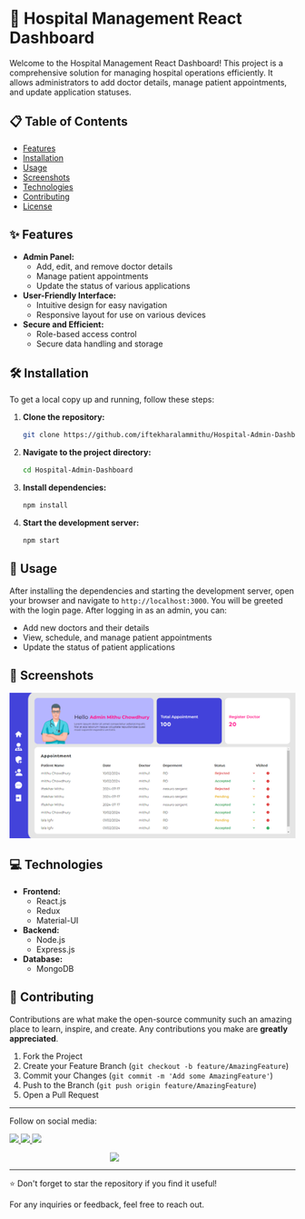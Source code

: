 # 🏥 Hospital Management React Dashboard

Welcome to the Hospital Management React Dashboard! This project is a comprehensive solution for managing hospital operations efficiently. It allows administrators to add doctor details, manage patient appointments, and update application statuses.

## 📋 Table of Contents

- [Features](#features)
- [Installation](#installation)
- [Usage](#usage)
- [Screenshots](#screenshots)
- [Technologies](#technologies)
- [Contributing](#contributing)
- [License](#license)

## ✨ Features

- **Admin Panel:**
  - Add, edit, and remove doctor details
  - Manage patient appointments
  - Update the status of various applications
- **User-Friendly Interface:**
  - Intuitive design for easy navigation
  - Responsive layout for use on various devices
- **Secure and Efficient:**
  - Role-based access control
  - Secure data handling and storage

## 🛠️ Installation

To get a local copy up and running, follow these steps:

1. **Clone the repository:**

   ```sh
   git clone https://github.com/iftekharalammithu/Hospital-Admin-Dashboard.git
   ```

2. **Navigate to the project directory:**

   ```sh
   cd Hospital-Admin-Dashboard
   ```

3. **Install dependencies:**

   ```sh
   npm install
   ```

4. **Start the development server:**
   ```sh
   npm start
   ```

## 🚀 Usage

After installing the dependencies and starting the development server, open your browser and navigate to `http://localhost:3000`. You will be greeted with the login page. After logging in as an admin, you can:

- Add new doctors and their details
- View, schedule, and manage patient appointments
- Update the status of patient applications

## 📸 Screenshots

![Admin Dashboard](image.png)

## 💻 Technologies

- **Frontend:**
  - React.js
  - Redux
  - Material-UI
- **Backend:**
  - Node.js
  - Express.js
- **Database:**
  - MongoDB

## 🤝 Contributing

Contributions are what make the open-source community such an amazing place to learn, inspire, and create. Any contributions you make are **greatly appreciated**.

1. Fork the Project
2. Create your Feature Branch (`git checkout -b feature/AmazingFeature`)
3. Commit your Changes (`git commit -m 'Add some AmazingFeature'`)
4. Push to the Branch (`git push origin feature/AmazingFeature`)
5. Open a Pull Request

---

Follow on social media:

[<img src="https://user-images.githubusercontent.com/74038190/235294011-b8074c31-9097-4a65-a594-4151b58743a8.gif" width="50">
](https://x.com/M1thuChowdhury)
[<img src="https://user-images.githubusercontent.com/74038190/235294012-0a55e343-37ad-4b0f-924f-c8431d9d2483.gif" width="50">
](https://www.linkedin.com/in/iftekharalammithu/)
[<img src="https://user-images.githubusercontent.com/74038190/235294013-a33e5c43-a01c-43f6-b44d-a406d8b4ab75.gif" width="50">
](https://www.instagram.com/iftekharalammithu/)

<div style="text-align: center;">
  <a href="https://www.buymeacoffee.com/iftekharalammithu">
    <img src="https://media.giphy.com/media/o7RZbs4KAA6tvM4H6j/giphy.gif" style=" display: block; margin: auto;" width="150">
  </a>
</div>

---

⭐ Don't forget to star the repository if you find it useful!

For any inquiries or feedback, feel free to reach out.
